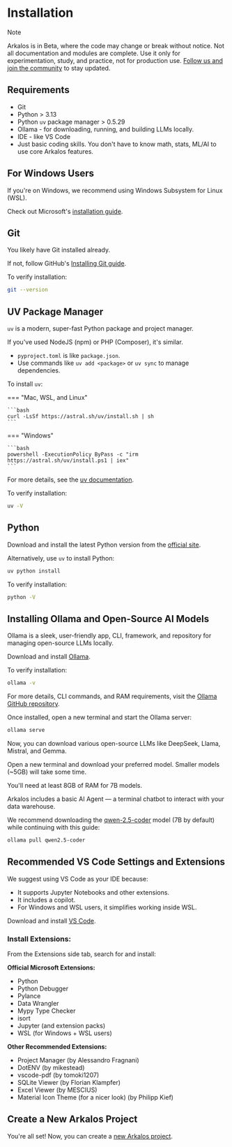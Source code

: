 
# Installation

> [!NOTE]
> Arkalos is in Beta, where the code may change or break without notice. Not all documentation and modules are complete. Use it only for experimentation, study, and practice, not for production use. [Follow us and join the community](/contact) to stay updated.


## Requirements

* Git
* Python > 3.13
* Python `uv` package manager > 0.5.29
* Ollama - for downloading, running, and building LLMs locally.
* IDE - like VS Code
* Just basic coding skills. You don't have to know math, stats, ML/AI to use core Arkalos features.


## For Windows Users

If you're on Windows, we recommend using Windows Subsystem for Linux (WSL).

Check out Microsoft's [installation guide](https://learn.microsoft.com/en-us/windows/wsl/install).


## Git

You likely have Git installed already.

If not, follow GitHub's [Installing Git guide](https://github.com/git-guides/install-git).

To verify installation:

```bash
git --version
```


## UV Package Manager

`uv` is a modern, super-fast Python package and project manager.

If you've used NodeJS (npm) or PHP (Composer), it's similar.

- `pyproject.toml` is like `package.json`.
- Use commands like `uv add <package>` or `uv sync` to manage dependencies.

To install `uv`:

=== "Mac, WSL, and Linux"

    ```bash
    curl -LsSf https://astral.sh/uv/install.sh | sh
    ```

=== "Windows"

    ```bash
    powershell -ExecutionPolicy ByPass -c "irm https://astral.sh/uv/install.ps1 | iex"
    ```

For more details, see the [uv documentation](https://docs.astral.sh/uv/getting-started/installation/).

To verify installation:

```bash
uv -V
```


## Python

Download and install the latest Python version from the [official site](https://www.python.org/downloads/).

Alternatively, use `uv` to install Python:

```bash
uv python install
```

To verify installation:

```bash
python -V
```


## Installing Ollama and Open-Source AI Models

Ollama is a sleek, user-friendly app, CLI, framework, and repository for managing open-source LLMs locally.

Download and install [Ollama](https://ollama.com/download).

To verify installation:

```bash
ollama -v
```

For more details, CLI commands, and RAM requirements, visit the [Ollama GitHub repository](https://github.com/ollama/ollama).

Once installed, open a new terminal and start the Ollama server:

```bash
ollama serve
```

Now, you can download various open-source LLMs like DeepSeek, Llama, Mistral, and Gemma.

Open a new terminal and download your preferred model. Smaller models (~5GB) will take some time.

You'll need at least 8GB of RAM for 7B models.

Arkalos includes a basic AI Agent — a terminal chatbot to interact with your data warehouse.

We recommend downloading the [qwen-2.5-coder](https://ollama.com/library/qwen2.5-coder) model (7B by default) while continuing with this guide:

```bash
ollama pull qwen2.5-coder
```


## Recommended VS Code Settings and Extensions

We suggest using VS Code as your IDE because:

* It supports Jupyter Notebooks and other extensions.
* It includes a copilot.
* For Windows and WSL users, it simplifies working inside WSL.

Download and install [VS Code](https://code.visualstudio.com/download).

### Install Extensions:

From the Extensions side tab, search for and install:

**Official Microsoft Extensions:**

* Python
* Python Debugger
* Pylance
* Data Wrangler
* Mypy Type Checker
* isort
* Jupyter (and extension packs)
* WSL (for Windows + WSL users)

**Other Recommended Extensions:**

* Project Manager (by Alessandro Fragnani)
* DotENV (by mikestead)
* vscode-pdf (by tomoki1207)
* SQLite Viewer (by Florian Klampfer)
* Excel Viewer (by MESCIUS)
* Material Icon Theme (for a nicer look) (by Philipp Kief)


## Create a New Arkalos Project

You're all set! Now, you can create a [new Arkalos project](/docs/new-project).
